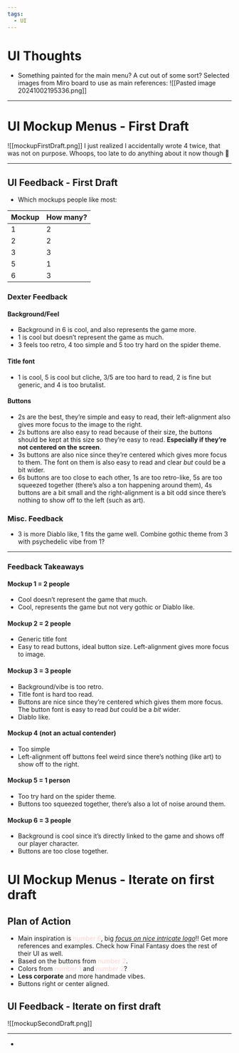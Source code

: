 ```yaml
---
tags:
  - UI
---
```


# UI Thoughts
- Something painted for the main menu? A cut out of some sort? Selected images from Miro board to use as main references:
![[Pasted image 20241002195336.png]]

<hr>

# UI Mockup Menus -  First Draft
![[mockupFirstDraft.png]]
I just realized I accidentally wrote 4 twice, that was not on purpose. Whoops, too late to do anything about it now though :shrug:

<hr>

## UI Feedback - First Draft
- Which mockups people like most:

| Mockup | How many? |
| ------ | --------- |
| 1      | 2         |
| 2      | 2         |
| 3      | 3         |
| 5      | 1         |
| 6      | 3         |
### Dexter Feedback
#### Background/Feel
- Background in 6 is cool, and also represents the game more.
- 1 is cool but doesn’t represent the game as much.
- 3 feels too retro, 4 too simple and 5 too try hard on the spider theme.
#### Title font
- 1 is cool, 5 is cool but cliche, 3/5 are too hard to read, 2 is fine but generic, and 4 is too brutalist.
#### Buttons
- 2s are the best, they’re simple and easy to read, their left-alignment also gives more focus to the image to the right. 
- 2s buttons are also easy to read because of their size, the buttons should be kept at this size so they’re easy to read. **Especially if they’re not centered on the screen**. 
- 3s buttons are also nice since they’re centered which gives more focus to them. The font on them is also easy to read and clear *but* could be a bit wider.
- 6s buttons are too close to each other, 1s are too retro-like, 5s are too squeezed together (there’s also a ton happening around them), 4s buttons are a bit small and the right-alignment is a bit odd since there’s nothing to show off to the left (such as art).
### Misc. Feedback
- 3 is more Diablo like, 1 fits the game well. Combine gothic theme from 3 with psychedelic vibe from 1?

<hr>

### Feedback Takeaways
#### Mockup 1 = 2 people
- Cool doesn’t represent the game that much.
- Cool, represents the game but not very gothic or Diablo like.
#### Mockup 2 = 2 people
- Generic title font
- Easy to read buttons, ideal button size. Left-alignment gives more focus to image.
#### Mockup 3 = 3 people
- Background/vibe is too retro.
- Title font is hard too read.
- Buttons are nice since they’re centered which gives them more focus. The button font is easy to read *but* could be a *bit* wider.
- Diablo like.
#### Mockup 4 (not an actual contender)
- Too simple
- Left-alignment off buttons feel weird since there’s nothing (like art) to show off to the right.
#### Mockup 5 = 1 person
- Too try hard on the spider theme.
- Buttons too squeezed together, there’s also a lot of noise around them.
#### Mockup 6 = 3 people
- Background is cool since it’s directly linked to the game and shows off our player character.
- Buttons are too close together.
# UI Mockup Menus - Iterate on first draft
## Plan of Action
- Main inspiration is <font color="#ffd1d1">number 6</font>, big *<u>focus on nice intricate logo</u>*!! Get more references and examples. Check how Final Fantasy does the rest of their UI as well.
- Based on the buttons from <font color="#ffd1d1">number 2</font>.
- Colors from <font color="#ffd1d1">number 1</font> and <font color="#ffd1d1">number 2</font>?
- **Less corporate** and more handmade vibes.
- Buttons right or center aligned.

## UI Feedback - Iterate on first draft
![[mockupSecondDraft.png]]
<hr>

- 
